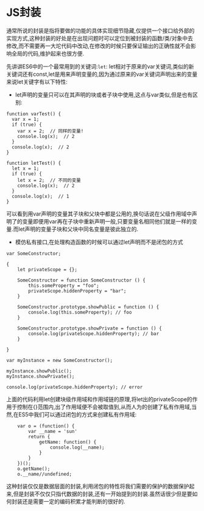 # JS封装

通常所说的封装是指将要做的功能的具体实现细节隐藏,仅提供一个接口给外部的实现方式,这种封装的好处是在出现问题时可以定位到被封装的函数/类/对象中去修改,而不需要再一大坨代码中改动,在修改的时候只要保证输出的正确性就不会影响全局的代码,维护起来也很方便.

先讲讲ES6中的一个最常用到的关键词:`let`:
let相对于原来的var关键词,类似的新关键词还有const,let是用来声明变量的,因为通过原来的var关键词声明出来的变量来说let关键字有以下特性:

- let声明的变量只可以在其声明的块或者子块中使用,这点与var类似,但是也有区别:

```
function varTest() {
  var x = 1;
  if (true) {
    var x = 2;  // 同样的变量!
    console.log(x);  // 2
  }
  console.log(x);  // 2
}

function letTest() {
  let x = 1;
  if (true) {
    let x = 2;  // 不同的变量
    console.log(x);  // 2
  }
  console.log(x);  // 1
}
```
可以看到用var声明的变量其子块和父块中都是公用的,换句话说在父级作用域中声明了的变量即便用var再在子块中重新声明一般,只要变量名相同他们就是一样的变量.而let声明的变量子块和父块中同名变量是彼此独立的.

- 模仿私有接口,在处理构造函数的时候可以通过let声明而不是闭包的方式

```
var SomeConstructor;

{
    let privateScope = {};

    SomeConstructor = function SomeConstructor () {
        this.someProperty = "foo";
        privateScope.hiddenProperty = "bar";
    }

    SomeConstructor.prototype.showPublic = function () {
        console.log(this.someProperty); // foo
    }

    SomeConstructor.prototype.showPrivate = function () {
        console.log(privateScope.hiddenProperty); // bar
    }

}

var myInstance = new SomeConstructor();

myInstance.showPublic();
myInstance.showPrivate();

console.log(privateScope.hiddenProperty); // error
```
上面的代码利用let创建块级作用域和作用域链的原理,将let出的privateScope的作用于控制在{}范围内,出了作用域便不会被取值到,从而人为的创建了私有作用域,当然,在ES5中我们可以通过闭包的方式来创建私有作用域:

```
    var o = (function() {
        var __name = 'sun'
        return {
            getName: function() {
                console.log(__name);
            }
        }
    })();
    o.getName();
    o.__name//undefined;
```
这种封装仅仅是数据层面的封装,利用闭包的特性将我们需要的保护的数据保护起来,但是封装不仅仅只指代数据的封装,还有一开始提到的封装.虽然话很少但是要如何封装还是需要一定的编码积累才能判断的很好的.
